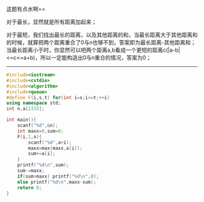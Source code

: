 这题有点水啊==

对于最长，显然就是所有距离加起来；

对于最短，我们找出最长的距离，以及其他距离的和，当最长距离大于其他距离和的时候，就算把两个距离重合了0与n也够不到，答案即为最长距离-其他距离和；当最长距离小于时，你显然可以吧两个距离a,b看成一个更短的距离c(|a-b|<=c<=a+b)，所以一定能构造出0与n重合的情况，答案为0；


------------
```cpp
#include<iostream>
#include<cstdio>
#include<algorithm>
#include<queue>
#define F(i,s,t) for(int i=s;i<=t;++i)
using namespace std;
int n,a[2333];

int main(){
	scanf("%d",&n);
	int maxx=0,sum=0;
	F(i,1,n){
		scanf("%d",a+i);
		maxx=max(maxx,a[i]);
		sum+=a[i];
	}
	printf("%d\n",sum);
	sum-=maxx;
	if(sum>maxx) printf("%d\n",0);
	else printf("%d\n",maxx-sum);
	return 0;
}
```